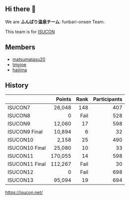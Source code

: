 ## Hi there 👋

We are **ふんばり温泉チーム**: funbari-onsen Team.

This team is for [ISUCON](https://isucon.net/)


## Members

* [matsumatasu20](https://github.com/matsumatasu20)
* [tmyjoe](https://github.com/tmyjoe)
* [haijima](https://github.com/haijima)


## History

|                |  Points | Rank | Participants |
|----------------|--------:|-----:|-------------:|
| ISUCON7        |  26,048 |  148 |          407 |
| ISUCON8        |       0 | Fail |          528 |
| ISUCON9        |  12,060 |   17 |          598 |
| ISUCON9 Final  |  10,894 |    6 |           32 |
| ISUCON10       |   2,158 |   25 |          490 |
| ISUCON10 Final |  25,080 |   10 |           33 |
| ISUCON11       | 170,055 |   14 |          598 |
| ISUCON11 Final | 112,267 | Fail |           30 |
| ISUCON12       |       0 | Fail |          698 |
| ISUCON13       |  95,094 |   19 |          694 |

https://isucon.net/

